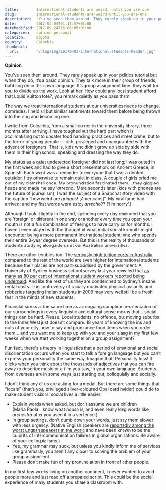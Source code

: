 ```yaml
---
title:        International students are weird, until you are one
slug:         international-students-are-weird-until-you-are-one
description:  "You’ve seen them around. They rarely speak up in your politics tutorial but when they do, it’s a basic opinion. They talk more in their group of friends, babbling on in their own language."
date:         2017-04-04T01:11:57+00:00
dateModified: 2017-09-24T16:06:05+00:00
categories:   opinion personal
location:     Bogotá
country:      Colombia
thumbnail:
  url:        "/blog/img/20170403-international-students-header.jpg"
---
```

**Opinion**

You’ve seen them around. They rarely speak up in your politics tutorial but when they do, it’s a basic opinion. They talk more in their group of friends, babbling on in their own language. It’s group assignment time: they wait for you to divide up the work. Look at her! How could any local student afford that Louis Vuitton tote?, you remark quietly as you pass them.

The way we treat international students at our universities needs to change, comrades. I held all but similar sentiments toward them before being thrown into the ring and becoming one.

I write from Colombia, from a small corner in the university library, three months after arriving. I have toughed out the hard part which is acclimatising not to unsafer food handling practices and street crime, but to the terror of young people — rich, privileged and unacquainted with the advent of foreigners. That is, kids who didn’t grow up side by side with them in their high school, speaking and dressing the way they do.

My status as a quiet undetected foreigner did not last long: I was outed in the first week and had to give a short presentation: on Ancient Greece, in Spanish. Each word was a reminder to everyone that I was a dented outsider. I try otherwise to remain quiet in class. A couple of girls pried me out of my clamshell once. My pronunciation fascinated them… they giggled heaps and made me say ‘*arrecho*’. Mere seconds later (kids with phones are the future of journalism), I was the subject of a Snapchat story video with the caption “how weird are *gringos*! [Americans]”. My viral fame had arrived: and my first words were *estoy arrecho*?? (‘I’m horny’.)

Although I took it lightly in the end, spending every day reminded that you are ‘foreign’ or different in one way or another every time you open your mouth is not a fun combination of feelings to have carry on for months. I haven’t even played with the thought of what initial social turmoil I might encounter being a more permanent international student: one who spends their entire 3-year degree overseas. But this is the reality of thousands of students studying alongside us at our Australian universities.

There are other troubles too. The <a href="http://www.nteu.org.au/qute/article/The-Cost-of-an-Australian-university-degree-compared-to-the-rest-of-the-world-16495">seriously high tuition costs in Australia</a> compared to the rest of the world are even higher for international students because their places are not part-subsidised by the government. A University of Sydney business school survey last year revealed that <a href="http://www.smh.com.au/national/education/80-per-cent-of-international-students-in-restaurants-paid-below-minimum-wage-survey-finds-20160421-gobkzh.html">as many as 80 per cent of international student workers reported being underpaid</a>. And like the rest of us they are condemned to Sydney’s insane rental costs. The controversy of racially motivated physical assaults and robberies targeting Indian students in 2009 may very well still be a fresh fear in the minds of new students.

Financial stress at the same time as an ongoing complete re-orientation of our surroundings in every linguistic and cultural sense means that… social things can be hard. Please. Local students, no offence, but moving suburbs to the Inner West just doesn’t compare. 18 years of knowing the ins and outs of your city, how to say and pronounce food items when you order them… and you want me to keep up with you and your slang in my first few weeks when we start working together on a group assignment?

Fun fact, there's a theory in linguistics that a period of emotional and social disorientation occurs when you start to talk a foreign language but you can’t express your personality the same way. Imagine that! Personality loss! It clicks when you think about the thousands of adjectives that you can fire away to describe music or a film you saw, in your own language. Students from overseas are in some ways just starting out, colloquially and socially.

I don’t think any of us are asking for a medal. But there are some things that “locals” (that’s you, privileged silver-coloured Opal card holder) could do to make student visitors’ social lives a little easier:

* Explain words when asked, but don’t assume we are children (Maria Paola: I know what *house* is, and even really long words like *orchestra* after you used it in a sentence.)
* In group settings, don’t dumb down your words, just say them slower with less urgency. (Native English speakers are <a href="http://www.bbc.com/capital/story/20161028-native-english-speakers-are-the-worlds-worst-communicators">reportedly among the worst English speakers in the world</a> and have been known to be the culprits of intercommunication failures in global organisations. Be aware of your colloquialisms.)
* Yes, my grammar may suck, but unless you kindly inform me of services like grammar.ly, you aren’t any closer to solving the problem of your group assignment.
* Please don’t make fun of my pronunciation in front of other people.

In my first few weeks living on another continent, I never wanted to avoid people more and just read off a prepared script. This could be the social experience of many students you share a classroom with.
